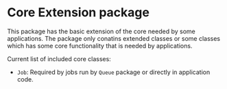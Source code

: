 Core Extension package
======================

This package has the basic extension of the core needed by some applications. The package only conatins extended classes or some classes which has some core functionality that is needed by applications.

Current list of included core classes:
* ````Job````: Required by jobs run by ````Queue```` package or directly in application code.